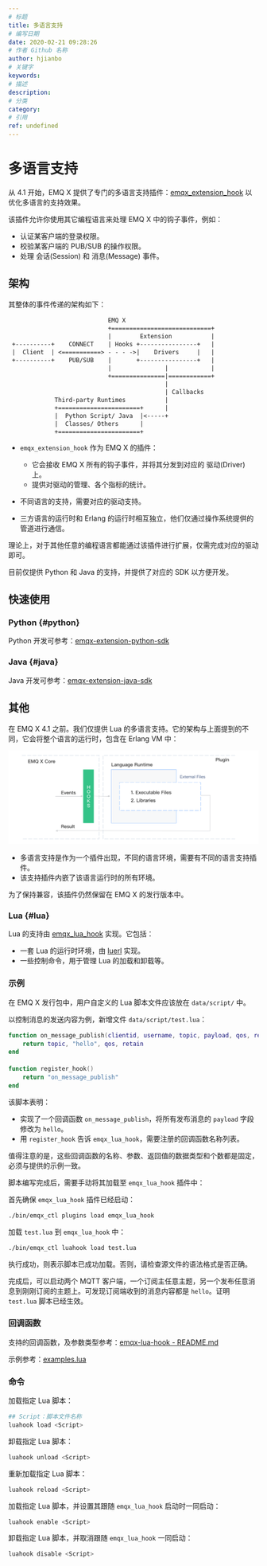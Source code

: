 ```yaml
---
# 标题
title: 多语言支持
# 编写日期
date: 2020-02-21 09:28:26
# 作者 Github 名称
author: hjianbo
# 关键字
keywords:
# 描述
description:
# 分类
category: 
# 引用
ref: undefined
---
```



# 多语言支持

从 4.1 开始，EMQ X 提供了专门的多语言支持插件：[emqx_extension_hook](https://github.com/emqx/emqx-extension-hook) 以优化多语言的支持效果。

该插件允许你使用其它编程语言来处理 EMQ X 中的钩子事件，例如：

- 认证某客户端的登录权限。
- 校验某客户端的 PUB/SUB 的操作权限。
- 处理 会话(Session) 和 消息(Message) 事件。

## 架构

其整体的事件传递的架构如下：

```
                            EMQ X
                            +============================+
                            |        Extension           |
 +----------+    CONNECT    | Hooks +----------------+   |
 |  Client  | <===========> - - - ->|    Drivers     |   |
 +----------+    PUB/SUB    |       +----------------+   |
                            |               |            |
                            +===============|============+
                                            |
                                            | Callbacks
             Third-party Runtimes           |
             +=======================+      |
             |  Python Script/ Java  |<-----+
             |  Classes/ Others      |
             +=======================+
```

- `emqx_extension_hook` 作为 EMQ X 的插件：
    * 它会接收 EMQ X 所有的钩子事件，并将其分发到对应的 驱动(Driver) 上。
    * 提供对驱动的管理、各个指标的统计。

- 不同语言的支持，需要对应的驱动支持。

- 三方语言的运行时和 Erlang 的运行时相互独立，他们仅通过操作系统提供的管道进行通信。

理论上，对于其他任意的编程语言都能通过该插件进行扩展，仅需完成对应的驱动即可。

目前仅提供 Python 和 Java 的支持，并提供了对应的 SDK 以方便开发。

## 快速使用

### Python {#python}

Python 开发可参考：[emqx-extension-python-sdk](https://github.com/emqx/emqx-extension-python-sdk)

### Java {#java}

Java 开发可参考：[emqx-extension-java-sdk](https://github.com/emqx/emqx-extension-java-sdk)


## 其他

在 EMQ X 4.1 之前。我们仅提供 Lua 的多语言支持。它的架构与上面提到的不同，它会将整个语言的运行时，包含在 Erlang VM 中：

![Old Multiple Lang Arch](assets/lua-lang-arch.png)

- 多语言支持是作为一个插件出现，不同的语言环境，需要有不同的语言支持插件。
- 该支持插件内嵌了该语言运行时的所有环境。

为了保持兼容，该插件仍然保留在 EMQ X 的发行版本中。

### Lua {#lua}

Lua 的支持由 [emqx_lua_hook](https://github.com/emqx/emqx-lua-hook) 实现。它包括：

- 一套 Lua 的运行时环境，由 [luerl](https://github.com/rvirding/luerl) 实现。
- 一些控制命令，用于管理 Lua 的加载和卸载等。

### 示例

在 EMQ X 发行包中，用户自定义的 Lua 脚本文件应该放在 `data/script/` 中。

以控制消息的发送内容为例，新增文件 `data/script/test.lua`：

```lua
function on_message_publish(clientid, username, topic, payload, qos, retain)
    return topic, "hello", qos, retain
end

function register_hook()
    return "on_message_publish"
end
```

该脚本表明：

- 实现了一个回调函数 `on_message_publish`，将所有发布消息的 `payload` 字段修改为 `hello`。
- 用 `register_hook` 告诉 `emqx_lua_hook`，需要注册的回调函数名称列表。

值得注意的是，这些回调函数的名称、参数、返回值的数据类型和个数都是固定，必须与提供的示例一致。

脚本编写完成后，需要手动将其加载至 `emqx_lua_hook` 插件中：

首先确保 `emqx_lua_hook` 插件已经启动：

```bash
./bin/emqx_ctl plugins load emqx_lua_hook
```

加载 `test.lua` 到 `emqx_lua_hook` 中：

```bash
./bin/emqx_ctl luahook load test.lua
```

执行成功，则表示脚本已成功加载。否则，请检查源文件的语法格式是否正确。

完成后，可以启动两个 MQTT 客户端，一个订阅主任意主题，另一个发布任意消息到刚刚订阅的主题上。可发现订阅端收到的消息内容都是 `hello`。证明 `test.lua` 脚本已经生效。

### 回调函数

支持的回调函数，及参数类型参考：[emqx-lua-hook - README.md](https://github.com/emqx/emqx-lua-hook/tree/develop#hook-api)

示例参考：[examples.lua](https://github.com/emqx/emqx-lua-hook/blob/develop/examples.lua)

### 命令

加载指定 Lua 脚本：

```bash
## Script：脚本文件名称
luahook load <Script>
```

卸载指定 Lua 脚本：
```bash
luahook unload <Script>
```

重新加载指定 Lua 脚本：
```bash
luahook reload <Script>
```

加载指定 Lua 脚本，并设置其跟随 `emqx_lua_hook` 启动时一同启动：
```bash
luahook enable <Script>
```

卸载指定 Lua 脚本，并取消跟随 `emqx_lua_hook` 一同启动：
```bash
luahook disable <Script>
```

